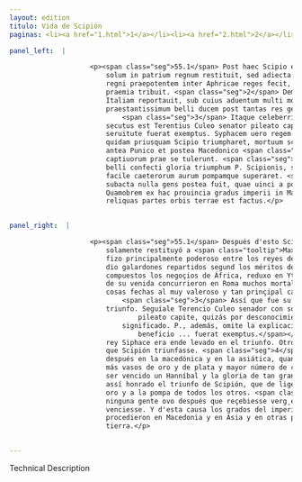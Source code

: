 ```yaml
---
layout: edition
titulo: Vida de Scipión
paginas: <li><a href="1.html">1</a></li><li><a href="2.html">2</a></li><li><a href="3.html">3</a></li><li><a href="4.html">4</a></li><li><a href="5.html">5</a></li><li><a href="6.html">6</a></li><li><a href="7.html">7</a></li><li><a href="8.html">8</a></li><li><a href="9.html">9</a></li><li><a href="10.html">10</a></li><li><a href="11.html">11</a></li><li><a href="12.html">12</a></li><li><a href="13.html">13</a></li><li><a href="14.html">14</a></li><li><a href="15.html">15</a></li><li><a href="16.html">16</a></li><li><a href="17.html">17</a></li><li><a href="18.html">18</a></li><li><a href="19.html">19</a></li><li><a href="20.html">20</a></li><li><a href="21.html">21</a></li><li><a href="22.html">22</a></li><li><a href="23.html">23</a></li><li><a href="24.html">24</a></li><li><a href="25.html">25</a></li><li><a href="26.html">26</a></li><li><a href="27.html">27</a></li><li><a href="28.html">28</a></li><li><a href="29.html">29</a></li><li><a href="30.html">30</a></li><li><a href="31.html">31</a></li><li><a href="32.html">32</a></li><li><a href="33.html">33</a></li><li><a href="34.html">34</a></li><li><a href="35.html">35</a></li><li><a href="36.html">36</a></li><li><a href="37.html">37</a></li><li><a href="38.html">38</a></li><li><a href="39.html">39</a></li><li><a href="40.html">40</a></li><li><a href="41.html">41</a></li><li><a href="42.html">42</a></li><li><a href="43.html">43</a></li><li><a href="44.html">44</a></li><li><a href="45.html">45</a></li><li><a href="46.html">46</a></li><li><a href="47.html">47</a></li><li><a href="48.html">48</a></li><li><a href="49.html">49</a></li><li><a href="50.html">50</a></li><li><a href="51.html">51</a></li><li><a href="52.html">52</a></li><li><a href="53.html">53</a></li><li><a href="54.html">54</a></li><li><a href="55.html">55</a></li><li><a href="56.html">56</a></li><li><a href="57.html">57</a></li><li><a href="58.html">58</a></li><li><a href="59.html">59</a></li><li><a href="60.html">60</a></li><li><a href="61.html">61</a></li><li><a href="62.html">62</a></li><li><a href="63.html">63</a></li><li><a href="64.html">64</a></li><li><a href="65.html">65</a></li><li><a href="66.html">66</a></li><li><a href="67.html">67</a></li><li><a href="68.html">68</a></li><li><a href="69.html">69</a></li><li><a href="70.html">70</a></li><li><a href="71.html">71</a></li><li><a href="72.html">72</a></li><li><a href="73.html">73</a></li><li><a href="74.html">74</a></li>

panel_left:  |

                    <p><span class="seg">55.1</span> Post haec Scipio ex sententia senatus Masinissam regem non
                        solum in patrium regnum restituit, sed adiecta opulentissima parte Syphacis
                        regni praepotentem inter Aphricae reges fecit, singulis deinde pro meritis
                        praemia tribuit. <span class="seg">2</span> Demum compositis Aphricae rebus, exercitum in
                        Italiam reportauit, sub cuius aduentum multi mortales Romam confluxere, ut
                        praestantissimum belli ducem post tantas res gestas intuerentur.
                            <span class="seg">3</span> Itaque celeberrimo triumpho urbem est inuectus, quem
                        secutus est Terentius Culeo senator pileato capite, quia beneficio eius ex
                        seruitute fuerat exemptus. Syphacem uero regem Polibius in triumpho ductum,
                        quidam priusquam Scipio triumpharet, mortuum scribunt. <span class="seg">4</span> Multi
                        antea Punico et postea Macedonico <span class="tooltip">atque Asiatico<span class="tooltiptext"><span class="om"><i>om. </i></span> <span class="siglas">P</span> </span></span> bello triumphantes, plura uasa aurea argenteaque et maiorem copiam
                        captiuorum prae se tulerunt. <span class="seg">5</span> Sed unus Hannibal uictus et tanti
                        belli confecti gloria triumphum P. Scipionis, sic celebrem reddidit, ut
                        facile caeterorum aurum pompamque superaret. <span class="seg">6</span> Aphrica enim
                        subacta nulla gens postea fuit, quae uinci a populo Romano erubesceret.
                        Quamobrem ex hac prouincia gradus imperii in Macedoniam in Asiam atque in
                        reliquas partes orbis terrae est factus.</p>
                

panel_right:  |

                    <p><span class="seg">55.1</span> Después d'esto Scipión, segund la sentençia del senado, no
                        solamente restituyó a <span class="tooltip">Maxinissa<span class="tooltiptext">Maxenissa  </span></span> en su reyno, mas aun añadida muy rica parte del reyno de Siphace, le
                        fizo principalmente poderoso entre los reyes de África, y desdende Scipión
                        dio galardones repartidos segund los méritos de cada uno. <span class="seg">2</span> Y ya
                        compuestos los negoçios de África, reduxo en Ytalia el exército y al tiempo
                        de su venida concurrieron en Roma muchos mortales por veer después de tantas
                        cosas fechas al muy valeroso y tan prinçipal capitán de la guerra.
                            <span class="seg">3</span> Assí que fue su entrada en la çibdad con muy honroso
                        triunfo. Seguíale Terencio Culeo senador con sombrero en la cabeça<span class="nota"><sup>21</sup><span class="texto_nota">Con sombrero en la cabeça: traducción vaga del término lat.
                                pileato capite, quizás por desconocimiento de su
                            significado. P., además, omite la explicación lat. quia
                                beneficio ... fuerat exemptus.</span></span>. Dize Polybio que el
                        rey Siphace era ende levado en el triunfo. Otros escriven que murió antes
                        que Scipión triunfasse. <span class="seg">4</span> Mucho primero en la guerra púnica y
                        después en la macedónica y en la asiática, quan triunphavan, levavan delante
                        más vasos de oro y de plata y mayor número de captivos. <span class="seg">5</span> Mas por
                        ser vencido un Hanníbal y la gloria de tan grand guerra concluyda, fizieron
                        assí honrado el triunfo de Scipión, que de ligero se conosçe ventajoso al
                        oro y a la pompa de todos los otros. <span class="seg">6</span> Porque sometida África,
                        ninguna gente ovo después que reçebiesse verg¸ença en qu'el pueblo romano la
                        venciesse. Y d'esta causa los grados del imperio desde esta provincia
                        procedieron en Macedonia y en Asia y en otras partes del circuyto de la
                        tierra.</p>
                

---
```


Technical Description 